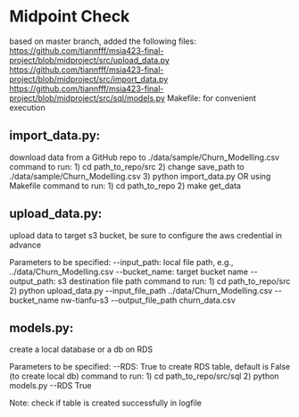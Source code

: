 # Midpoint Check

based on master branch, added the following files:
https://github.com/tiannfff/msia423-final-project/blob/midproject/src/upload_data.py
https://github.com/tiannfff/msia423-final-project/blob/midproject/src/import_data.py
https://github.com/tiannfff/msia423-final-project/blob/midproject/src/sql/models.py
Makefile: for convenient execution

## import_data.py: 
download data from a GitHub repo to ./data/sample/Churn_Modelling.csv
command to run: 1) cd path_to_repo/src 2) change save_path to ./data/sample/Churn_Modelling.csv 3) python import_data.py
OR using Makefile
command to run: 1) cd path_to_repo 2) make get_data

## upload_data.py: 
upload data to target s3 bucket, be sure to configure the aws credential in advance

Parameters to be specified:
--input_path: local file path, e.g., ../data/Churn_Modelling.csv
--bucket_name: target bucket name
--output_path: s3 destination file path
command to run: 1) cd path_to_repo/src 2) python upload_data.py --input_file_path ../data/Churn_Modelling.csv --bucket_name nw-tianfu-s3 --output_file_path churn_data.csv

## models.py: 
create a local database or a db on RDS

Parameters to be specified:
--RDS: True to create RDS table, default is False (to create local db)
command to run: 1) cd path_to_repo/src/sql 2) python models.py --RDS True

Note: check if table is created successfully in logfile

